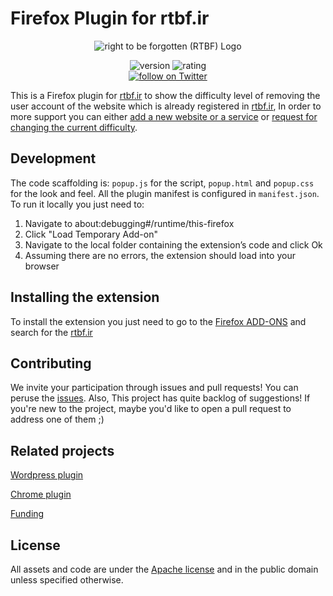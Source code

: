 # Firefox Plugin for rtbf.ir

<p align="center">
   <img src="https://raw.githubusercontent.com/rtbf-ir/rtbf.ir/main/logo-readme.png" alt="right to be forgotten (RTBF) Logo">
</p>

<p align="center">
    <img src="https://img.shields.io/badge/version-1.0.0-blue" alt="version">
    <img src="https://img.shields.io/badge/Firefox ADD-ONS rating-★★★★☆-brightgreen" alt="rating">
    <br/>
    <a href="https://twitter.com/intent/follow?screen_name=rtbf_ir">
        <img src="https://img.shields.io/twitter/follow/rtbf_ir?style=social"
            alt="follow on Twitter">
    </a>
</p>


This is a Firefox plugin for [rtbf.ir][rtbf.ir] to show the difficulty
level of removing the user account of the website which is already registered
in [rtbf.ir][rtbf.ir], In order to more support you can either [add a new website
or a service][add new website] or [request for changing the current difficulty][edit website].

[add new website]: https://github.com/rtbf-ir/rtbf.ir/issues/new?assignees=amirshnll%2C+Matin-B&labels=new+website%2Fservice&template=---------------------------.md&title=new+website%2Fservice
[edit website]: https://github.com/rtbf-ir/rtbf.ir/issues/new?assignees=amirshnll%2C+Matin-B&labels=clarify&template=------------------------.md&title=
[rtbf.ir]: https://rtbf.ir

## Development
The code scaffolding is:
`popup.js` for the script, `popup.html` and `popup.css`
for the look and feel. All the plugin manifest is configured in
`manifest.json`.
To run it locally you just need to:

1. Navigate to about:debugging#/runtime/this-firefox
2. Click "Load Temporary Add-on"
3. Navigate to the local folder containing the extension’s code and click Ok
4. Assuming there are no errors, the extension should load into your browser

## Installing the extension
To install the extension you just need to go to the [Firefox ADD-ONS][Firefox ADD-ONS]
and search for the [rtbf.ir][rtbf.ir]

[Firefox ADD-ONS]: https://addons.mozilla.org/en-US/firefox/

## Contributing

We invite your participation through issues and pull requests!
You can peruse the [issues][issues].
Also, This project has quite backlog of suggestions! If you're new to the project,
maybe you'd like to open a pull request to address one of them ;)

[issues]: https://github.com/rtbf-ir/firefox-plugin/issues

## Related projects

[Wordpress plugin][Wordpress plugin]

[Chrome plugin][Chrome plugin]

[Funding][Funding]


[Wordpress plugin]: https://github.com/rtbf-ir/wordpress-plugin
[Chrome plugin]: https://github.com/rtbf-ir/chrome-plugin
[Funding]: https://github.com/rtbf-ir/.github


## License

All assets and code are under the [Apache license](LICENSE) and in the public
domain unless specified otherwise.

